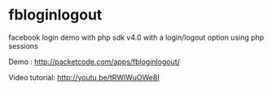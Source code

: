 fbloginlogout
=============

facebook login demo with php sdk v4.0 with a login/logout option using php sessions

Demo : http://packetcode.com/apps/fbloginlogout/

Video tutorial: http://youtu.be/tRWlWuOWe8I
